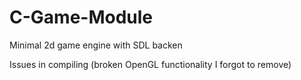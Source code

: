# C-Game-Module
Minimal 2d game engine with SDL backen

Issues in compiling (broken OpenGL functionality I forgot to remove)
